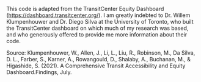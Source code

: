 This code is adapted from the TransitCenter Equity Dashboard (https://dashboard.transitcenter.org/). I am greatly indebted to Dr. Willem Klumpenhouwer and Dr. Diego Silva at the University of Toronto, who built the TransitCenter dashboard on which much of my research was based, and who generously offered to provide me more information about their code.

Source:
Klumpenhouwer, W., Allen, J., Li, L., Liu, R., Robinson, M., Da Silva, D. L., Farber, S., Karner, A., Rowangould, D., Shalaby, A., Buchanan, M., & Higashide, S. (2021). A Comprehensive Transit Accessibility and Equity Dashboard.Findings, July. 

